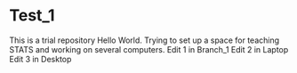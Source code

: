 # Test_1
This is a trial repository
Hello World. Trying to set up a space for teaching STATS and working on several computers.
Edit 1 in Branch_1
Edit 2 in Laptop
Edit 3 in Desktop
